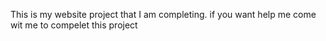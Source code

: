 This is my website project that I am completing.
if you want help me come wit me to compelet this project
